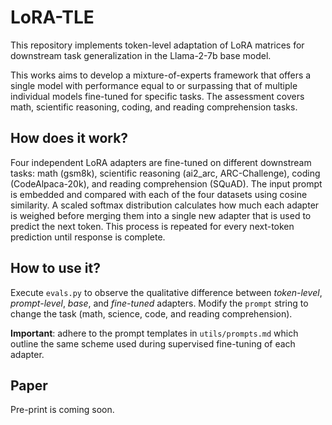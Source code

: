 # LoRA-TLE
This repository implements token-level adaptation of LoRA matrices for downstream task generalization in the Llama-2-7b base model.

This works aims to develop a mixture-of-experts framework that offers a single model with performance equal to or surpassing that of multiple individual models fine-tuned for specific tasks. The assessment covers math, scientific reasoning, coding, and reading comprehension tasks.
## How does it work?
Four independent LoRA adapters are fine-tuned on different downstream tasks: math (gsm8k), scientific reasoning (ai2_arc, ARC-Challenge), coding (CodeAlpaca-20k), and reading comprehension (SQuAD). The input prompt is embedded and compared with each of the four datasets using cosine similarity. A scaled softmax distribution calculates how much each adapter is weighed before merging them into a single new adapter that is used to predict the next token. This process is repeated for every next-token prediction until response is complete.
## How to use it?
Execute `evals.py` to observe the qualitative difference between _token-level_, _prompt-level_, _base_, and _fine-tuned_ adapters. Modify the `prompt` string to change the task (math, science, code, and reading comprehension).

**Important**: adhere to the prompt templates in `utils/prompts.md` which outline the same scheme used during supervised fine-tuning of each adapter.

## Paper
Pre-print is coming soon.
